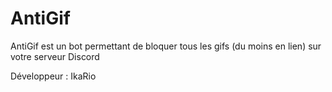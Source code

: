 # AntiGif

AntiGif est un bot permettant de bloquer tous les gifs (du moins en lien) sur votre serveur Discord

Développeur : IkaRio
